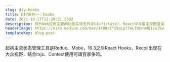 ```yaml
---
slug: diy-hooks
title: DIY系列一：hooks
date: 2021-10-17T12:28:21.539Z
description: 现代Web应用主要的功能实现无外乎UI=f(state)，React中与宿主视图渲染机制相关的内容包括Fiber树、Concurrent、协调等实现，另一部分可以单独拿出来讲的就是状态管理。
headerImage: https://miro.medium.com/max/1400/1*Z9aLpt7mLTUnnwHQ1saISw.jpeg
templateKey: blog-post
---
```

起初主流状态管理工具是Redux、Mobx，16.3之后React Hooks、Recoil出现在大众视野，结合rxjs、Context使用可谓百家争鸣。
